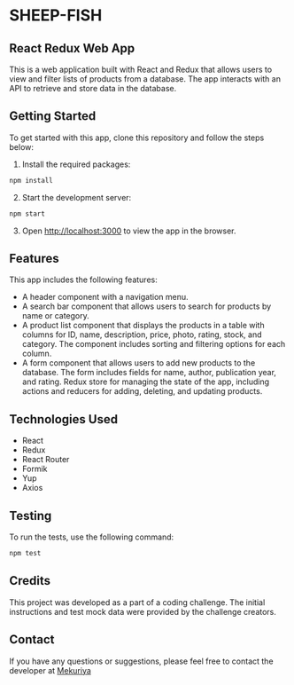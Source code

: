 # SHEEP-FISH 

## React Redux Web App

This is a web application built with React and Redux that allows users to view and filter lists of products from a database. The app interacts with an API to retrieve and store data in the database.


## Getting Started

To get started with this app, clone this repository and follow the steps below:

1. Install the required packages:

```bash
npm install
```

2. Start the development server:

```bash
npm start
```

3. Open [http://localhost:3000]() to view the app in the browser.


## Features

This app includes the following features:

- A header component with a navigation menu.
- A search bar component that allows users to search for products by name or category.
- A product list component that displays the products in a table with columns for ID, name, description, price, photo, rating, stock, and category. The component includes sorting and filtering options for each column.
- A form component that allows users to add new products to the database. The form includes fields for name, author, publication year, and rating.
Redux store for managing the state of the app, including actions and reducers for adding, deleting, and updating products.

## Technologies Used

- React
- Redux
- React Router
- Formik
- Yup
- Axios


## Testing

To run the tests, use the following command:

```bash
npm test
```


## Credits

This project was developed as a part of a coding challenge. The initial instructions and test mock data were provided by the challenge creators.


## Contact

If you have any questions or suggestions, please feel free to contact the developer at [Mekuriya](mekuriy185@gmail.com)
